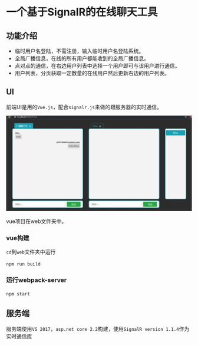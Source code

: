 # 一个基于SignalR的在线聊天工具

## 功能介绍

- 临时用户名登陆，不需注册，输入临时用户名登陆系统。
- 全局广播信息，在线的所有用户都能收到的全局广播信息。
- 点对点的通信，在右边用户列表中选择一个用户即可与该用户进行通信。
- 用户列表，分页获取一定数量的在线用户然后更新右边的用户列表。

## UI

前端UI是用的`Vue.js`，配合`signalr.js`来做的跟服务器的实时通信。

![ui界面](img/1.jpg)

vue项目在web文件夹中。

### vue构建

`cd`到`web`文件夹中运行

`npm run build`

### 运行webpack-server

`npm start`

## 服务端

服务端使用`VS 2017`，`asp.net core 2.2`构建，使用`SignalR version 1.1.4`作为实时通信库
